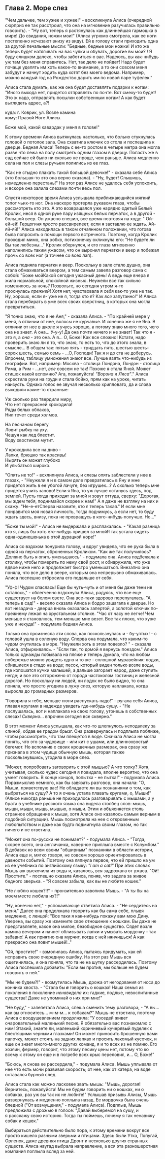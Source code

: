 ## Глава 2. Море слез

"Чем дальчее, тем хужее и хужее!" - воскликнула Алиса (очередной сюрприз ее так расстроил, что она на мгновение разучилась правильно говорить). - "Ну вот, теперь я растянулась как длиннейшая гармошка в мире! До свидания, ножки мои!" (Алиса угрюмо смотрела, как ее ноги постепенно исчезают внизу из виду). Ей в голову стали приходить одна за другой печальные мысли: "Бедные, бедные мои ножки! И кто же теперь будет натягивать на вас чулки и обувать, дорогие вы мои? ! Я буду слишком далеко, чтобы заботиться о вас. Надеюсь, вы как-нибудь уж там без меня справитесь. Нет, так дело не пойдет! Надо будет почаще уделять им хоть какое-то внимание, а то они совсем меня забудут и начнут ходить куда хотят без моего ведома. Например, можно каждый год на Рождество дарить им по новой паре туфелек."

Алиса стала думать, как же она будет доставлять подарки к ногам: "Иного выхода нет, придется отправлять по почте. Вот смеху-то будет! Это ж надо, отправлять посылки собственным ногам! А как будет выглядеть адрес, а?!

куда: г. Коврик, ул. Возле камина  
кому: Правой Ноге Алисы.

Боже мой, какой кавардак у меня в голове!"

К этому времени Алиса вытянулась настолько, что больно стукнулась головой о потолок зала. Она схватила ключик со стола и поспешила к дверце. Бедная Алиса! Теперь с ее-то ростом в четыре метра она могла разве что лежа на полу смотреть одним глазом в дверцу. Попасть же в сад сейчас ей было ни сколько не проще, чем раньше. Алиса медленно села на пол и слезы ручьем полились из ее глаз.

"Как не стыдно плакать такой большой девочке!" - сказала себе Алиса (что большая-то это она верно сказала). - "Ну, будет! Слышишь, немедленно перестань!" На этот раз Алисе не удалось себя успокоить, и вскоре она залила слезами почти весь пол.

Спустя некоторое время Алиса услышала приближающийся мягкий топот чьих-то ног. Она наскоро протерла рукавом глаза, чтобы рассмотреть кто это. А это возвращался уже нарядно одетый Белый Кролик, неся в одной руке пару изящных белых перчаток, а в другой - большой веер. Он ужасно спешил, все время повторяя на ходу: " Ой-ей-ей! Герцогиня _просто_ рассвирепеет, если я заставлю ее ждать. Ай-яй-яй!" Алиса находилась в таком отчаянном положении, что готова была попросить о помощи первого встречного. Поэтому, когда Кролик проходил мимо, она робко, потихонечку окликнула его: "Не будете ли Вы так любезны..." Кролик обернулся, и его глаза мгновенно наполнились таким ужасом, что он выронил перчатки и веер и побежал прочь со всех ног (а точнее со всех лап).

Алиса подняла перчатки и веер. Поскольку в зале стало душно, она стала обмахиваться веером, а тем самым завела разговор сама с собой: "Боже мойКакой сегодня ужасный день! А ведь еще вчера я жила нормальной, спокойной жизнью. Неужели все так сильно изменилось за ночь? Позвольте, но сегодня утром я-то проснулась _прежней_! Хотя нет, чувствовала я себя как-то уже не так. Ну, хорошо, если я- уже не я, тогда кто я? Как _все_ запутанно!" И Алиса стала перебирать в уме всех своих сверстниц, в которых она могла превратиться.

"Я точно знаю, что я не Аня," - сказала Алиса. - "По крайней мере у меня, в отличии от нее, волосы не курчавые. И конечно же я не Яна. В отличии от нее в школе я учусь хорошо, а потому знаю много того, чего она не знает. А она... У-у-у! Да она почти ничего и не знает! Так что _я_ - это я, а _она_ - это она. А я... О, Боже! Как все сложно! Кстати, надо проверить знаю ли я то, что знаю, то есть то, что до этого знала, в смысле... В общем так: пятью пять - тридцать пять, шестью шесть- сорок шесть, семью семь - ...О, Господи! Так я и до ста не доберусь. Впрочем, таблицу умножения знают все. Лучше взять что-нибудь из географии. Вот, например: Москва - столица Лондона, Лондон - столица Рима, а Рим - ...нет, _все_ совсем не так! Похоже я стала Яной. Может стишок какой вспомню? Ага, пожалуйста! _"Ворона и Лиса"_." Алиса скрестила руки на груди и стала бойко, прям как на уроке, читать наизусть. Однако голос ее звучал несколько хрипловато, да и слова выходили какие-то странные:

Уж сколько раз твердили миру,  
Что нет прекрасней крокодила!  
Ряды белых облаков,  
Нил течет среди холмов.

На песчаном берегу  
Ловит рыбку на уху.  
Чешуя как лед блестит.  
Воду хвостиком мутит.

У крокодила все на диво -  
Лапки, брюшко так красивы!  
Нырять он может глубоко  
И улыбаться широко.

"Опять не то!" - всхлипнула Алиса, и слезы опять заблестели у нее в глазах, - "Неужели я и в самом деле превратилась в Яну и мне придется жить в ее убогой лачуге, без игрушек...? А сколько теперь мне придется учить заново! Если я Яна, то уж лучше останусь здесь, под землей. Пусть тогда приходят за мной и зовут оттуда, сверху: "Дорогая, мы ждем тебя, поднимайся скорее к нам!" А я даже не взгляну на них и скажу: "Не-е-етСперва назовите, кто я теперь такая." И если мне понравится моя новая личность, тогда поднимусь, а если нет, то буду ждать здесь, внизу, пока не превращусь в кого-нибудь получше. Но..."

"Боже ты мой!" - Алиса не выдержала и расплакалась. - "Какая разница кто я, лишь бы хоть _кто-нибудь_ пришел за мнойЯ так устала сидеть одна-одинешенька в этой дурацкой норе!"

Алиса со вздохом понурила голову, и вдруг увидела, что ее рука была в одной из перчаток, оброненных Кроликом. "Как же так получилось? Должно быть я опять уменьшаюсь" - подумала она. Алиса подбежала к столику, чтобы померить по нему свой рост, и обнаружила, что уже вдвое ниже него и продолжает быстро уменьшаться. Внезапно она поняла, что все дело в веере, которым она непрерывно обмахивалась. Алиса поспешно отбросила его подальше от себя.

"Уф-ф! Чудом спаслась! Еще бы чуть-чуть и от меня бы даже тени не осталось," - облегченно вздохнула Алиса, радуясь, что все еще существует на белом свете. Она все-таки здорово перепугалась. "А теперь в сад!" - весело сказала Алиса и бодро зашагала к дверце. Но вот незадача - дверца вновь оказалась запертой, а золотой ключик по-прежнему лежал на хрустальном столике. "Час от часу не легче! Чем меньше я становлюсь, тем меньше мне везет. Все так плохо, что хуже уже и некуда!" - подумала бедная Алиса.

Только она произнесла эти слова, как поскользнулась и - бу-ултых! - с головой ушла в соленую воду. Сперва она подумала, что каким-то чудом очутилась в море. "Неужели хоть в этом повезло? " - сказала Алиса, отфыркиваясь. - "Если так, то домой я вернусь поездом." Алиса только однажды побывала на пляже и теперь думала, что на любом побережье можно увидеть одно и то же - сплошной муравейник: лодки, сбившиеся в стадо на воде; песок, который виден только возле воды, где копошатся кучки малышей, а дальше загорает народ, даже ступить негде; и все это отгорожено от города частоколом гостиниц и железной дорогой. Но поскольку ни людей, ни лодок не было видно, то она поняла, что просто угодила в лужу слез, которую наплакала, когда выросла до громадных размеров.

"Говорила я тебе, меньше нюни распускать надо!" - ругала себя Алиса, плавая кругами в надежде увидеть где-нибудь сушу. - "Не послушалась, вот и наплакала на свою голову, утонешь в собственных слезах! _Скверно_... впрочем сегодня все скверно."

В этот момент Алиса услышала, как что-то шлепнулось неподалеку за спиной, обдав ее градом брызг. Она развернулась и подплыла поближе, чтобы рассмотреть, что там плещется в воде. Сначала Алиса не могла понять, что это за чудовище - или кит с ушами, или длиннохвостый бегемот. Но вспомнив о своих крошечных размерах, она сразу же признала в этом чудище обычную мышь, которая также поскользнувшись, угодила в море слез.

"Может, попробовать заговорить с этой мышью? А что толку? Хотя, учитывая, сколько чудес сегодня я повидала, вполне вероятно, что она умеет говорить. В конце концов, попытка - не пытка!" - подумала Алиса. Поразмыслив немного, как бы завязать разговор, она начала: "О, Мыши, приветствую вас! Не обладаете ли вы познаниями о том, как выбраться на сушу? А то я очень устала плавать кругами, о, Мыши!" (Алисе никогда раньше не приходилось разговаривать с мышами, а у брата в учебнике русского языка она видела столбец слов: мышь, мыши, мыши, мышь, мышью, о мыши. Этим и объясняется столь странное обращение к мыши, хотя Алисе оно казалось самым верным в подобной ситуации). Мышь посмотрела на нее с откровенным любопытством и даже как будто подмигнула своим глазом, но так ничего и не ответила.

"Может она по-русски не понимает?" - подумала Алиса. - "Тогда, скорее всего, она англичанка, наверное приплыла вместе с Колумбом." В добавок ко всем своим "обширным" познаниям в области истории, Алиса еще и, мягко говоря, не совсем хорошо ориентировалась в давности событий. Поэтому она ляпнула первое, что ей пришло на ум из ее учебника по английскому языку: _"I am a cat!"_ При этих словах Мышь аж выскочила из воды и, казалось, вся задрожала от ужаса. "Ой! Простите." - поспешно сказала Алиса, поняв, что задела за живое бедного зверька. - "Я совсем забыла, как вы не любите кошек."

"Не люблю кошек?!!" - пронзительно завопила Мышь. - "А _ты_ бы на моем месте любила их?!"

"Ну, конечно нет," - успокаивающе ответила Алиса. - "Не сердитесь на меня." Далее она продолжала говорить как бы сама себе, плывя медленно, с ленцой: "Все таки я как-нибудь покажу вам мою Дину. Уверена, вы сразу же измените свое отношение к кошкам. Вы даже не представляете, какое она милое, безобидное существо. Сядет возле камина вечером и начнет облизывать лапки и умывать мордочку - так забавно! А как приятно она мурчит, когда с ней нянчишься! А как прекрасно она ловит мышей!.."

"Ой, простите!" - взмолилась Алиса, пытаясь придумать, как ей исправить свою очередную ошибку. На этот раз Мышь вся ощетинилась, и она поняла, что та не на шутку рассердилась. Поэтому Алиса поспешила добавить: "Если вы против, мы больше не будем говорить о ней."

"Мы не будем?!" - возмутилась Мышь, дрожа от негодования от носа до кончика хвоста. - "Стала бы **_я_** говорить о кошках! Наша семья из поколения в поколение _ненавидела_ их: гадкие, подлые, невоспитанные существа! Даже не упоминай о них при мне!"

"Не буду," - залепетала Алиса, спеша сменить тему разговора, - "А вы... как вы относитесь... м-м-м... к собакам?" Мышь не ответила, поэтому Алиса с воодушевлением продолжила: "У соседей живет очаровательный маленький песик. Я обязательно вас познакомлю с ним! Этакий, знаете ли, маленький коричневый кучерявый пуделек с блестящими черными глазками! Он может приносить брошенную вами палочку, может стоять на задних лапках и просить лакомый кусочек, и еще он знает много-много других команд, я и то всех из не помню. Его хозяин, фермер, говорит, что этому песику цены нет, потому что ко всему к этому он еще и в погребе всех крыс переловил, и... О, Боже!"

"Боюсь, я снова ее рассердила," - подумала Алиса. Мышь уплывала от нее что есть мочи развивая скорость; от нее, как от катера, на воде оставался бурный след.

Алиса стала как можно ласковее звать мышь: "Мышь, дорогая! Вернитесь, пожалуйста! Мы не будем говорить ни о кошках, ни о собаках, раз уж вы так их не любите!" Услышав призывы Алисы, Мышь развернулась и медленно поплыла назад. Ее мордочка была очень бледной ("От возмущения," - подумала Алиса). Подплыв, Мышь предложила с дрожью в голосе: "Давай выберемся на сушу, и я расскажу свою историю. Тогда ты поймешь, почему я так ненавижу собак и кошек."

Выбираться действительно было пора, к этому времени вокруг все просто кишело разными зверьми и птицами. Здесь были Утка, Попугай, Орленок, даже древняя птица Дронт и несколько других странных существ. Алиса наугад выбрала направление, а вся эта разношерстная компания поплыла вслед за ней.